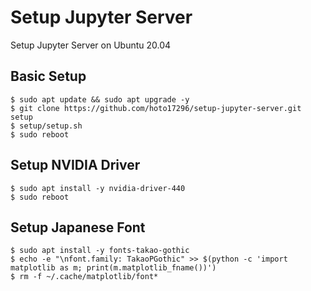 # Setup Jupyter Server
Setup Jupyter Server on Ubuntu 20.04

## Basic Setup
``` console
$ sudo apt update && sudo apt upgrade -y
$ git clone https://github.com/hoto17296/setup-jupyter-server.git setup
$ setup/setup.sh
$ sudo reboot
```

## Setup NVIDIA Driver
``` console
$ sudo apt install -y nvidia-driver-440
$ sudo reboot
```

## Setup Japanese Font
``` console
$ sudo apt install -y fonts-takao-gothic
$ echo -e "\nfont.family: TakaoPGothic" >> $(python -c 'import matplotlib as m; print(m.matplotlib_fname())')
$ rm -f ~/.cache/matplotlib/font*
```